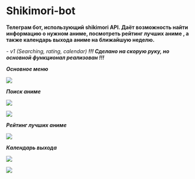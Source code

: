 # Shikimori-bot
<b>Телеграм бот, использующий shikimori API. Даёт возможность найти информацию о нужном аниме, посмотреть рейтинг лучших аниме , а также календарь выхода аниме на ближайшую неделю. </b> 

<i>- v1 (Searching, rating, calendar) 
<b>!!! Сделано на скорую руку, но основной функционал реализован !!!</b><i>
  
<b>Основное меню</b>
  
  
![](https://i.imgur.com/NtvU7La.png)


<b>Поиск аниме</b>

![](https://i.imgur.com/BFQnEMY.png)

![](https://i.imgur.com/QvlIlRK.png)

<b>Рейтинг лучших аниме</b>

![](https://i.imgur.com/bjmgYaY.png)

<b>Календарь выхода</b>

![](https://i.imgur.com/nqfO0xp.png) 

![](https://i.imgur.com/6pkD5j2.png)

